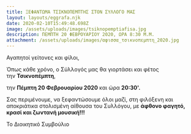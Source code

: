 ```yaml
---
title: ΞΕΦΑΝΤΩΜΑ ΤΣΙΚΝΟΠΕΜΠΤΗΣ ΣΤΟΝ ΣΥΛΛΟΓΟ ΜΑΣ
layout: layouts/eggrafa.njk
date: 2020-02-10T15:49:48.698Z
image: /assets/uploads/images/tsiknopemptiafisa.jpg
description: ΠΕΜΠΤΗ 20 ΦΕΒΡΟΥΑΡΙΟΥ 2020, ΩΡΑ 8:30 Μ.Μ.
attachment: /assets/uploads/images/αφισσα_τσικνοπεμπτη_2020.jpg
---
```

Αγαπητοί γείτονες και φίλοι,

Όπως κάθε χρόνο, ο Σύλλογός μας θα γιορτάσει και φέτος την **Τσικνοπέμπτη**, 

την **Πέμπτη 20 Φεβρουαρίου 2020** και ώρα **20:30'.** 

Σας περιμένουμε, να ξεφαντώσουμε όλοι μαζί, στη φιλόξενη και αποκριάτικα στολισμένη αίθουσα του Συλλόγου, με **άφθονο φαγητό, κρασί και ζωντανή μουσική!!!**

Το Διοικητικό Συμβούλιο
